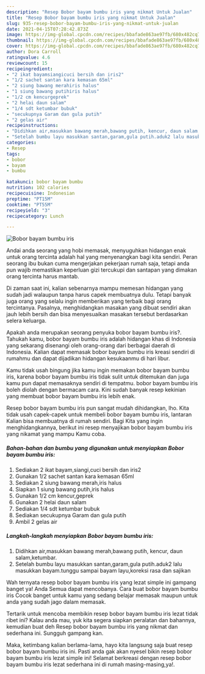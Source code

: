```yaml
---
description: "Resep Bobor bayam bumbu iris yang nikmat Untuk Jualan"
title: "Resep Bobor bayam bumbu iris yang nikmat Untuk Jualan"
slug: 935-resep-bobor-bayam-bumbu-iris-yang-nikmat-untuk-jualan
date: 2021-04-15T07:28:42.873Z
image: https://img-global.cpcdn.com/recipes/bbafade863ae97fb/680x482cq70/bobor-bayam-bumbu-iris-foto-resep-utama.jpg
thumbnail: https://img-global.cpcdn.com/recipes/bbafade863ae97fb/680x482cq70/bobor-bayam-bumbu-iris-foto-resep-utama.jpg
cover: https://img-global.cpcdn.com/recipes/bbafade863ae97fb/680x482cq70/bobor-bayam-bumbu-iris-foto-resep-utama.jpg
author: Dora Carroll
ratingvalue: 4.6
reviewcount: 15
recipeingredient:
- "2 ikat bayamsiangicuci bersih dan iris2"
- "1/2 sachet santan kara kemasan 65ml"
- "2 siung bawang merahiris halus"
- "1 siung bawang putihiris halus"
- "1/2 cm kencurgeprek"
- "2 helai daun salam"
- "1/4 sdt ketumbar bubuk"
- "secukupnya Garam dan gula putih"
- "2 gelas air"
recipeinstructions:
- "Didihkan air,masukkan bawang merah,bawang putih, kencur, daun salam,ketumbar."
- "Setelah bumbu layu masukkan santan,garam,gula putih.aduk2 lalu masukkan bayam.tunggu sampai bayam layu,koreksi rasa dan sajikan"
categories:
- Resep
tags:
- bobor
- bayam
- bumbu

katakunci: bobor bayam bumbu 
nutrition: 102 calories
recipecuisine: Indonesian
preptime: "PT15M"
cooktime: "PT55M"
recipeyield: "3"
recipecategory: Lunch

---
```



![Bobor bayam bumbu iris](https://img-global.cpcdn.com/recipes/bbafade863ae97fb/680x482cq70/bobor-bayam-bumbu-iris-foto-resep-utama.jpg)

Andai anda seorang yang hobi memasak, menyuguhkan hidangan enak untuk orang tercinta adalah hal yang menyenangkan bagi kita sendiri. Peran seorang ibu bukan cuma mengerjakan pekerjaan rumah saja, tetapi anda pun wajib memastikan keperluan gizi tercukupi dan santapan yang dimakan orang tercinta harus mantab.

Di zaman  saat ini, kalian sebenarnya mampu memesan hidangan yang sudah jadi walaupun tanpa harus capek membuatnya dulu. Tetapi banyak juga orang yang selalu ingin memberikan yang terbaik bagi orang tercintanya. Pasalnya, menghidangkan masakan yang dibuat sendiri akan jauh lebih bersih dan bisa menyesuaikan masakan tersebut berdasarkan selera keluarga. 



Apakah anda merupakan seorang penyuka bobor bayam bumbu iris?. Tahukah kamu, bobor bayam bumbu iris adalah hidangan khas di Indonesia yang sekarang disenangi oleh orang-orang dari berbagai daerah di Indonesia. Kalian dapat memasak bobor bayam bumbu iris kreasi sendiri di rumahmu dan dapat dijadikan hidangan kesukaanmu di hari libur.

Kamu tidak usah bingung jika kamu ingin memakan bobor bayam bumbu iris, karena bobor bayam bumbu iris tidak sulit untuk ditemukan dan juga kamu pun dapat memasaknya sendiri di tempatmu. bobor bayam bumbu iris boleh diolah dengan bermacam cara. Kini sudah banyak resep kekinian yang membuat bobor bayam bumbu iris lebih enak.

Resep bobor bayam bumbu iris pun sangat mudah dihidangkan, lho. Kita tidak usah capek-capek untuk membeli bobor bayam bumbu iris, lantaran Kalian bisa membuatnya di rumah sendiri. Bagi Kita yang ingin menghidangkannya, berikut ini resep menyajikan bobor bayam bumbu iris yang nikamat yang mampu Kamu coba.

<!--inarticleads1-->

##### Bahan-bahan dan bumbu yang digunakan untuk menyiapkan Bobor bayam bumbu iris:

1. Sediakan 2 ikat bayam,siangi,cuci bersih dan iris2
1. Gunakan 1/2 sachet santan kara kemasan 65ml
1. Sediakan 2 siung bawang merah,iris halus
1. Siapkan 1 siung bawang putih,iris halus
1. Gunakan 1/2 cm kencur,geprek
1. Gunakan 2 helai daun salam
1. Sediakan 1/4 sdt ketumbar bubuk
1. Sediakan secukupnya Garam dan gula putih
1. Ambil 2 gelas air




<!--inarticleads2-->

##### Langkah-langkah menyiapkan Bobor bayam bumbu iris:

1. Didihkan air,masukkan bawang merah,bawang putih, kencur, daun salam,ketumbar.
1. Setelah bumbu layu masukkan santan,garam,gula putih.aduk2 lalu masukkan bayam.tunggu sampai bayam layu,koreksi rasa dan sajikan




Wah ternyata resep bobor bayam bumbu iris yang lezat simple ini gampang banget ya! Anda Semua dapat mencobanya. Cara buat bobor bayam bumbu iris Cocok banget untuk kamu yang sedang belajar memasak maupun untuk anda yang sudah jago dalam memasak.

Tertarik untuk mencoba membikin resep bobor bayam bumbu iris lezat tidak ribet ini? Kalau anda mau, yuk kita segera siapkan peralatan dan bahannya, kemudian buat deh Resep bobor bayam bumbu iris yang nikmat dan sederhana ini. Sungguh gampang kan. 

Maka, ketimbang kalian berlama-lama, hayo kita langsung saja buat resep bobor bayam bumbu iris ini. Pasti anda gak akan nyesel bikin resep bobor bayam bumbu iris lezat simple ini! Selamat berkreasi dengan resep bobor bayam bumbu iris lezat sederhana ini di rumah masing-masing,ya!.

